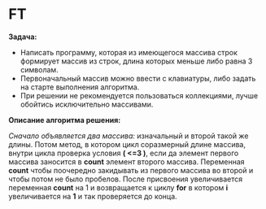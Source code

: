 # FT

**Задача:**

* Написать программу, которая из имеющегося массива строк формирует массив из строк, длина которых меньше либо равна 3 символам.
* Первоначальный массив можно ввести с клавиатуры, либо задать на старте выполнения алгоритма.
* При решении не рекомендуется пользоваться коллекциями, лучше обойтись исключительно массивами.

**Описание алгоритма решения:**

*Сначало объявляется два массива:* изначальный и второй такой же длины. 
Потом метод, в котором цикл соразмерный длине массива, внутри цикла проверка условия **( <=3 )**, если да элемент первого массива заносится в **count** элемент второго массива. Переменная **count** чтобы поочередно закидывать из первого массива во второй и чтобы потом не было пробелов. После присвоения увеличивается переменная **count** на 1 и возвращается к циклу **for** в котором **i** увеличивается на **1** и так проверяется до конца.
